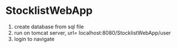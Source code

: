 # StocklistWebApp
1. create database from sql file
2. run on tomcat server, url= localhost:8080/StocklistWebApp/user
3. login to navigate
